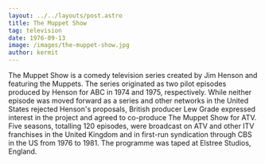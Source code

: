 ```yaml
---
layout: ../../layouts/post.astro
title: The Muppet Show
tag: television
date: 1976-09-13
image: /images/the-muppet-show.jpg
author: kermit
---
```


The Muppet Show is a comedy television series created by Jim Henson and featuring the Muppets. The series originated as two pilot episodes produced by Henson for ABC in 1974 and 1975, respectively. While neither episode was moved forward as a series and other networks in the United States rejected Henson's proposals, British producer Lew Grade expressed interest in the project and agreed to co-produce The Muppet Show for ATV. Five seasons, totalling 120 episodes, were broadcast on ATV and other ITV franchises in the United Kingdom and in first-run syndication through CBS in the US from 1976 to 1981. The programme was taped at Elstree Studios, England.
